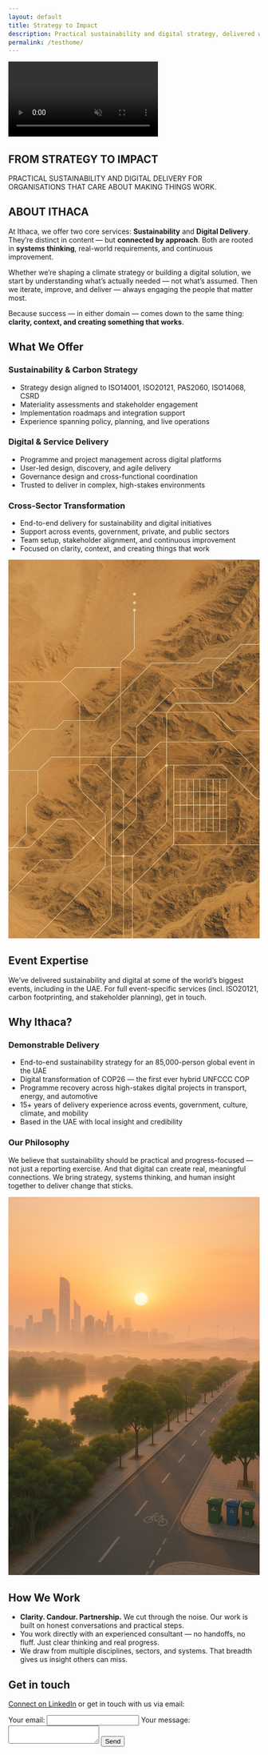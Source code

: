 ```yaml
---
layout: default
title: Strategy to Impact
description: Practical sustainability and digital strategy, delivered with clarity and purpose.
permalink: /testhome/
---
```


<style>
/* TESTING STUFF */

/* Section Title formatting 
TRY: Area Extended force caps
WITH:                         */
.alter-sect-title {
  text-transform: uppercase;
}

.alter-hero-shadow {
  text-shadow:
    /* H offset, V offset, blur radius, (colour, opacity) */
    0 4px 12px rgba(254, 148, 0, 0.9);
}
</style>

<section id="hero" class="section-hero">
  <div class="hero-video-wrapper">
    <video autoplay loop muted playsinline class="hero-video">
      <source src="/assets/videos/hero-river-sml.mp4?v=1" type="video/mp4">
      Your browser does not support the video tag.
    </video>
    <div class="hero-content alter-sect-title">
      <h1>From Strategy to Impact</h1>
      <p>Practical sustainability and digital delivery for organisations that care about making things work.</p>
    </div>
  </div>
</section>

<section id="about" class="section">
  <div class="section-title alter-sect-title">
    <h2>About Ithaca</h2>
  </div>
  <div class="section-flex">
    <div class="text">
      <p>At Ithaca, we offer two core services: <strong>Sustainability</strong> and <strong>Digital Delivery</strong>. They’re distinct in content — but <strong>connected by approach</strong>. Both are rooted in <strong>systems thinking</strong>, real-world requirements, and continuous improvement.</p>
      <p>Whether we’re shaping a climate strategy or building a digital solution, we start by understanding what’s actually needed — not what’s assumed. Then we iterate, improve, and deliver — always engaging the people that matter most.</p>
      <p>Because success — in either domain — comes down to the same thing: <strong>clarity, context, and creating something that works</strong>.</p>
    </div>

  </div>
</section>

<section id="services" class="section-split-right highlighted">
  <div class="section-title">
    <h2>What We Offer</h2>
  </div>
  <div class="section-flex">
    <div class="text">
      <h3>Sustainability & Carbon Strategy</h3>
      <ul>
        <li>Strategy design aligned to ISO14001, ISO20121, PAS2060, ISO14068, CSRD</li>
        <li>Materiality assessments and stakeholder engagement</li>
        <li>Implementation roadmaps and integration support</li>
        <li>Experience spanning policy, planning, and live operations</li>
      </ul>
      <h3>Digital & Service Delivery</h3>
      <ul>
        <li>Programme and project management across digital platforms</li>
        <li>User-led design, discovery, and agile delivery</li>
        <li>Governance design and cross-functional coordination</li>
        <li>Trusted to deliver in complex, high-stakes environments</li>
      </ul>
      <h3>Cross-Sector Transformation</h3>
      <ul>
        <li>End-to-end delivery for sustainability and digital initiatives</li>
        <li>Support across events, government, private, and public sectors</li>
        <li>Team setup, stakeholder alignment, and continuous improvement</li>
        <li>Focused on clarity, context, and creating things that work</li>
      </ul>
    </div>
    <div class="image">
      <img src="/assets/images/whatweoffer.png" alt="What We Offer visual" class="content-img img-medium img-bordered" />
    </div>
  </div>
</section>

<section id="event-expertise" class="section-split-right with-background">
  <div class="section-title">
    <h2>Event Expertise</h2>
  </div>
  <div class="section-flex">
    <div class="text">
      <p>We’ve delivered sustainability and digital at some of the world’s biggest events, including in the UAE. For full event-specific services (incl. ISO20121, carbon footprinting, and stakeholder planning), get in touch.</p>
    </div>
  </div>
</section>

<section id="why" class="section-split-right highlighted">
  <div class="section-title">
     <h2>Why Ithaca?</h2>
  </div>
  <div class="section-flex">
    <div class="text">
      <h3>Demonstrable Delivery</h3>
      <ul>
        <li>End-to-end sustainability strategy for an 85,000-person global event in the UAE</li>
        <li>Digital transformation of COP26 — the first ever hybrid UNFCCC COP</li>
        <li>Programme recovery across high-stakes digital projects in transport, energy, and automotive</li>
        <li>15+ years of delivery experience across events, government, culture, climate, and mobility</li>
        <li>Based in the UAE with local insight and credibility</li>
      </ul>
      <h3>Our Philosophy</h3>
      <p>We believe that sustainability should be practical and progress-focused — not just a reporting exercise. And that digital can create real, meaningful connections. We bring strategy, systems thinking, and human insight together to deliver change that sticks.</p>
    </div>
    <div class="image">
      <img src="/assets/images/whyithaca.png" alt="Why Ithaca visual" class="content-img img-medium img-bordered">
    </div>
  </div>
</section>

<section id="how" class="section-split-left">
  <div class="section-flex">
  <div class="section-title">
      <h2>How We Work</h2>
  </div>
    <div class="text">
      <ul>
        <li><strong>Clarity. Candour. Partnership.</strong> We cut through the noise. Our work is built on honest conversations and practical steps.</li>
        <li>You work directly with an experienced consultant — no handoffs, no fluff. Just clear thinking and real progress.</li>
        <li>We draw from multiple disciplines, sectors, and systems. That breadth gives us insight others can miss.</li>
      </ul>
    </div>
  </div>
</section>

<section id="contact" class="section-contact highlighted">
  <div class="section-title">
    <h2>Get in touch</h2>
  </div>
  <div class="contact-content">
    <p>
      <a href="https://www.linkedin.com/in/ashbladon/" target="_blank">Connect on LinkedIn</a>
      <span class="contact-blurb">or get in touch with us via email:</span>
    </p>
    <form action="https://formspree.io/f/xanozvan" method="POST" class="contact-form">
      <label for="contact-email">Your email:</label>
      <input type="email" id="contact-email" name="email" required>
      <label for="contact-message">Your message:</label>
      <textarea id="contact-message" name="message" required></textarea>
      <input type="text" name="_gotcha" style="display:none" tabindex="-1" aria-hidden="true">
      <button type="submit">Send</button>
    </form>
  </div>
</section>
